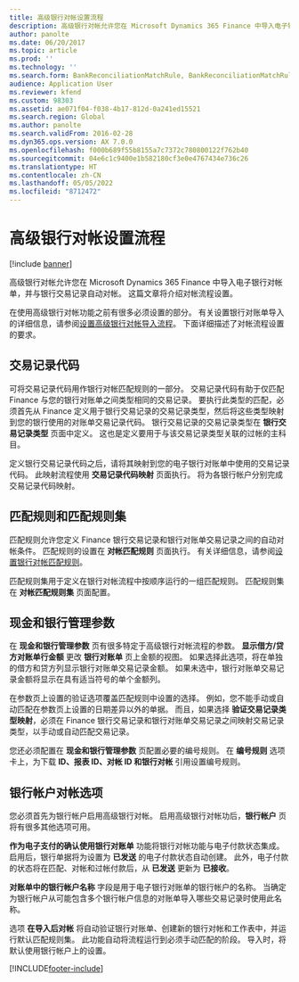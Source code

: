 ```yaml
---
title: 高级银行对帐设置流程
description: 高级银行对帐允许您在 Microsoft Dynamics 365 Finance 中导入电子银行对帐单，并与银行交易记录自动对帐。 这篇文章将介绍对帐流程设置。
author: panolte
ms.date: 06/20/2017
ms.topic: article
ms.prod: ''
ms.technology: ''
ms.search.form: BankReconciliationMatchRule, BankReconciliationMatchRuleSet
audience: Application User
ms.reviewer: kfend
ms.custom: 98303
ms.assetid: ae071f04-f038-4b17-812d-0a241ed15521
ms.search.region: Global
ms.author: panolte
ms.search.validFrom: 2016-02-28
ms.dyn365.ops.version: AX 7.0.0
ms.openlocfilehash: f000b689f55b8155a7c7372c780800122f762b40
ms.sourcegitcommit: 04e6c1c9400e1b582180cf3e0e4767434e736c26
ms.translationtype: HT
ms.contentlocale: zh-CN
ms.lasthandoff: 05/05/2022
ms.locfileid: "8712472"
---
```

# <a name="advanced-bank-reconciliation-setup-process"></a>高级银行对帐设置流程

[!include [banner](../includes/banner.md)]

高级银行对帐允许您在 Microsoft Dynamics 365 Finance 中导入电子银行对帐单，并与银行交易记录自动对帐。 这篇文章将介绍对帐流程设置。  

在使用高级银行对帐功能之前有很多必须设置的部分。 有关设置银行对账单导入的详细信息，请参阅[设置高级银行对帐导入流程](set-up-advanced-bank-reconciliation-import-process.md)。  下面详细描述了对帐流程设置的要求。

## <a name="transaction-codes"></a>交易记录代码
可将交易记录代码用作银行对帐匹配规则的一部分。 交易记录代码有助于仅匹配 Finance 与您的银行对账单之间类型相同的交易记录。 要执行此类型的匹配，必须首先从 Finance 定义用于银行交易记录的交易记录类型，然后将这些类型映射到您的银行使用的对账单交易记录代码。 银行交易记录的交易记录类型在 **银行交易记录类型** 页面中定义。 这也是定义要用于与该交易记录类型关联的过帐的主科目。 

定义银行交易记录代码之后，请将其映射到您的电子银行对账单中使用的交易记录代码。 此映射流程使用 **交易记录代码映射** 页面执行。 将为各银行帐户分别完成交易记录代码映射。

## <a name="matching-rules-and-matching-rule-sets"></a>匹配规则和匹配规则集
匹配规则允许您定义 Finance 银行交易记录和银行对账单交易记录之间的自动对帐条件。 匹配规则的设置在 **对帐匹配规则** 页面执行。 有关详细信息，请参阅[设置银行对帐匹配规则](set-up-bank-reconciliation-matching-rules.md)。 

匹配规则集用于定义在银行对帐流程中按顺序运行的一组匹配规则。  匹配规则集在 **对帐匹配规则集** 页面配置。

## <a name="cash-and-bank-management-parameters"></a>现金和银行管理参数
在 **现金和银行管理参数** 页有很多特定于高级银行对帐流程的参数。  **显示借方/贷方对账单行金额** 更改 **银行对账单** 页上金额的视图。 如果选择此选项，将在单独的借方和贷方列显示银行对账单交易记录金额。 如果未选中，银行对账单交易记录金额将显示在具有适当符号的单个金额列。 

在参数页上设置的验证选项覆盖匹配规则中设置的选择。 例如，您不能手动或自动匹配在参数页上设置的日期差异以外的单据。 而且，如果选择 **验证交易记录类型映射**，必须在 Finance 银行交易记录和银行对账单交易记录之间映射交易记录类型，以手动或自动匹配交易记录。 

您还必须配置在 **现金和银行管理参数** 页配置必要的编号规则。  在 **编号规则** 选项卡上，为下载 **ID、报表 ID、对帐 ID 和银行对帐** 引用设置编号规则。

## <a name="bank-account-reconciliation-options"></a>银行帐户对帐选项
您必须首先为银行帐户启用高级银行对帐。 启用高级银行对帐功后，**银行帐户** 页将有很多其他选项可用。 

**作为电子支付的确认使用银行对账单** 功能将银行对帐功能与电子付款状态集成。 启用后，银行单据将为设置为 **已发送** 的电子付款状态自动创建。 此外，电子付款的状态将在匹配、对帐和过帐付款后，从 **已发送** 更新为 **已接收**。 

**对账单中的银行帐户名称** 字段是用于电子银行对账单的银行帐户的名称。  当确定为银行帐户从可能包含多个银行帐户信息的对账单导入哪些交易记录时使用此名称。 

选项 **在导入后对帐** 将自动验证银行对账单、创建新的银行对帐和工作表中，并运行默认匹配规则集。 此功能自动将流程运行到必须手动匹配的阶段。 导入时，将默认使用银行帐户上的设置。





[!INCLUDE[footer-include](../../includes/footer-banner.md)]
